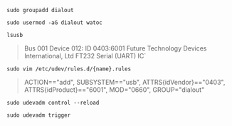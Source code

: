 `sudo groupadd dialout`

`sudo usermod -aG dialout watoc`

`lsusb`

> Bus 001 Device 012: ID 0403:6001 Future Technology Devices International, Ltd FT232 Serial (UART) IC`

`sudo vim /etc/udev/rules.d/{name}.rules`

> ACTION=="add", SUBSYSTEM=="usb", ATTRS{idVendor}=="0403", ATTRS{idProduct}=="6001", MOD="0660", GROUP="dialout"

`sudo udevadm control --reload`

`sudo udevadm trigger`
